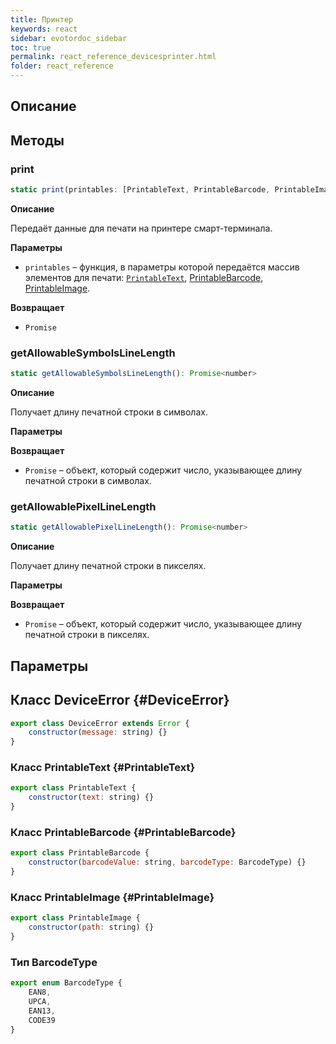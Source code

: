 ```yaml
---
title: Принтер
keywords: react
sidebar: evotordoc_sidebar
toc: true
permalink: react_reference_devicesprinter.html
folder: react_reference
---
```


## Описание

## Методы

### print

```js
static print(printables: [PrintableText, PrintableBarcode, PrintableImage]): Promise
```

**Описание**

Передаёт данные для печати на принтере смарт-терминала.

**Параметры**

* `printables` – функция, в параметры которой передаётся массив элементов для печати: [`PrintableText`](./react_reference_devicesprinter.html#PrintableText), [PrintableBarcode](./react_reference_devicesprinter.html#PrintableBarcode), [PrintableImage](./react_reference_devicesprinter.html#PrintableImage).

**Возвращает**

* `Promise`

### getAllowableSymbolsLineLength

```js
static getAllowableSymbolsLineLength(): Promise<number>
```

**Описание**

Получает длину печатной строки в символах.

**Параметры**

**Возвращает**

* `Promise` – объект, который содержит число, указывающее длину печатной строки в символах.

### getAllowablePixelLineLength

```js
static getAllowablePixelLineLength(): Promise<number>
```

**Описание**

Получает длину печатной строки в пикселях.

**Параметры**

**Возвращает**

* `Promise` – объект, который содержит число, указывающее длину печатной строки в пикселях.

## Параметры

## Класс DeviceError {#DeviceError}

```js
export class DeviceError extends Error {
    constructor(message: string) {}
}
```

### Класс PrintableText {#PrintableText}

```js
export class PrintableText {
    constructor(text: string) {}
}
```

### Класс PrintableBarcode {#PrintableBarcode}

```js
export class PrintableBarcode {
    constructor(barcodeValue: string, barcodeType: BarcodeType) {}
}
```

### Класс PrintableImage {#PrintableImage}

```js
export class PrintableImage {
    constructor(path: string) {}
}
```

### Тип BarcodeType

```js
export enum BarcodeType {
    EAN8,
    UPCA,
    EAN13,
    CODE39
}
```

